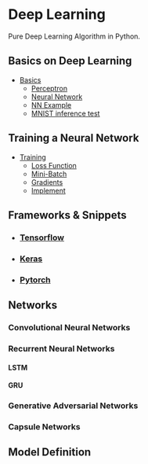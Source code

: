 # Deep Learning

Pure Deep Learning Algorithm in Python.


## Basics on Deep Learning

* [Basics](https://github.com/pydemia/DeepLearning/blob/master/scripts/Basics.md)
  - [Perceptron](https://github.com/pydemia/DeepLearning/blob/master/scripts/Basics.md#perceptron)
  - [Neural Network](https://github.com/pydemia/DeepLearning/blob/master/scripts/Basics.md#neural-network)
  - [NN Example](https://github.com/pydemia/DeepLearning/blob/master/scripts/Basics.md#define-a-neural-network-with-2-hidden-layers)
  - [MNIST inference test](https://github.com/pydemia/DeepLearning/blob/master/scripts/Basics.md##test-with-the-mnist-datasetonly-the-inference-step)

## Training a Neural Network

* [Training](https://github.com/pydemia/DeepLearning/blob/master/scripts/Training.md)
  - [Loss Function](https://github.com/pydemia/DeepLearning/blob/master/scripts/Training.md#loss-function)
  - [Mini-Batch](https://github.com/pydemia/DeepLearning/blob/master/scripts/Training.md#mini-batch-training)
  - [Gradients](https://github.com/pydemia/DeepLearning/blob/master/scripts/Training.md#gradients)
  - [Implement]()



## Frameworks & Snippets

* ### [__Tensorflow__](scripts/frameworks/tensorflow/README.md)
* ### [__Keras__](scripts/frameworks/keras/README.md)
* ### [__Pytorch__](scripts/frameworks/pytorch/README.md)


## Networks

### Convolutional Neural Networks

### Recurrent Neural Networks

#### LSTM

#### GRU 

### Generative Adversarial Networks

### Capsule Networks


## Model Definition


